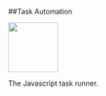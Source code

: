 ##Task Automation

[<img src="http://gruntjs.com/img/grunt-logo.svg" width="100" height="100"/>](http://gruntjs.com/)

The Javascript task runner.